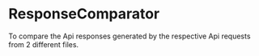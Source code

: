 # ResponseComparator
To compare the Api responses generated by the respective Api requests from 2 different files.
